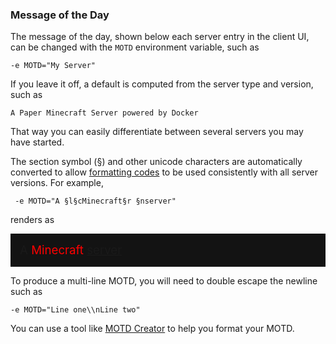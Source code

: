 ### Message of the Day

The message of the day, shown below each server entry in the client UI, can be changed with the `MOTD` environment variable, such as

    -e MOTD="My Server"

If you leave it off, a default is computed from the server type and version, such as

    A Paper Minecraft Server powered by Docker

That way you can easily differentiate between several servers you may have started.

The section symbol (§) and other unicode characters are automatically converted to allow [formatting codes](https://minecraft.fandom.com/wiki/Formatting_codes) to be used consistently with all server versions. For example,

     -e MOTD="A §l§cMinecraft§r §nserver"

renders as

<div style="background-color: #131313; padding: 15px; font-family: sans-serif monospace; font-size: 14pt;">A <span style="color:red">Minecraft</span> <u>server</u></div>  

<!-- ![](../../assets/images/java/motd-example.png) -->
  

To produce a multi-line MOTD, you will need to double escape the newline such as

    -e MOTD="Line one\\nLine two"

You can use a tool like [MOTD Creator](https://mctools.org/motd-creator?text=A+%C2%A7l%C2%A7cMinecraft%C2%A7r+%C2%A7nserver) to help you format your MOTD.
